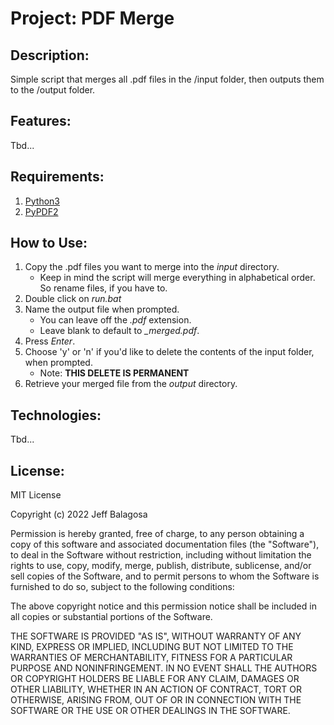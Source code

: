 # Project: PDF Merge

## Description:

Simple script that merges all .pdf files in the /input folder, then outputs them to the /output folder.

## Features:

Tbd...

## Requirements:

1. [Python3](https://www.python.org/downloads/)
2. [PyPDF2](https://pypdf2.readthedocs.io/en/latest/user/installation.html)

## How to Use:

1. Copy the .pdf files you want to merge into the _input_ directory.
   - Keep in mind the script will merge everything in alphabetical order. So rename files, if you have to.
2. Double click on _run.bat_
3. Name the output file when prompted.
   - You can leave off the _.pdf_ extension.
   - Leave blank to default to _\_merged.pdf_.
4. Press _Enter_.
5. Choose 'y' or 'n' if you'd like to delete the contents of the input folder, when prompted.
   - Note: **THIS DELETE IS PERMANENT**
6. Retrieve your merged file from the _output_ directory.

## Technologies:

Tbd...

## License:

MIT License

Copyright (c) 2022 Jeff Balagosa

Permission is hereby granted, free of charge, to any person obtaining a copy
of this software and associated documentation files (the "Software"), to deal
in the Software without restriction, including without limitation the rights
to use, copy, modify, merge, publish, distribute, sublicense, and/or sell
copies of the Software, and to permit persons to whom the Software is
furnished to do so, subject to the following conditions:

The above copyright notice and this permission notice shall be included in all
copies or substantial portions of the Software.

THE SOFTWARE IS PROVIDED "AS IS", WITHOUT WARRANTY OF ANY KIND, EXPRESS OR
IMPLIED, INCLUDING BUT NOT LIMITED TO THE WARRANTIES OF MERCHANTABILITY,
FITNESS FOR A PARTICULAR PURPOSE AND NONINFRINGEMENT. IN NO EVENT SHALL THE
AUTHORS OR COPYRIGHT HOLDERS BE LIABLE FOR ANY CLAIM, DAMAGES OR OTHER
LIABILITY, WHETHER IN AN ACTION OF CONTRACT, TORT OR OTHERWISE, ARISING FROM,
OUT OF OR IN CONNECTION WITH THE SOFTWARE OR THE USE OR OTHER DEALINGS IN THE
SOFTWARE.
